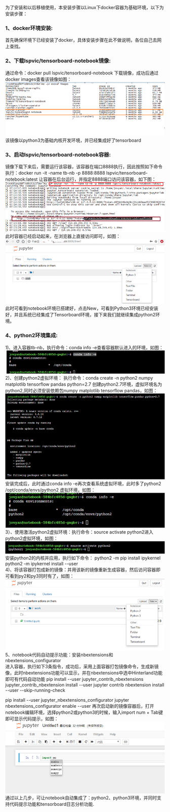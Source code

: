 为了安装和以后移植使用，本安装步骤以Linux下docker容器为基础环境，以下为安装步骤：
### 1、docker环境安装:
   首先确保环境下已经安装了docker，具体安装步骤在此不做说明，各位自己去网上查找。
### 2、下载lspvic/tensorboard-notebook镜像:
   通过命令：docker pull lspvic/tensorboard-notebook 下载镜像，成功后通过docker images查看该镜像如图：
   <img  src="./imgs/images-nb.png"><br>
   该镜像以python3为基础内核开发环境，并已经集成好了tensorboard
### 3、启动lspvic/tensorboard-notebook容器:
   镜像下载下来后，需要运行该容器，该容器在端口8888执行，因此按照如下命令执行：docker run -it -name tb-nb -p 8888:8888 lspvic/tensorboard-notebook:latest  让容器在后台运行，并指定8888端口访问该容器，如下图：
   <img  src="./imgs/run-container.jpg"><br>
   此时容器已经启动起来，在浏览器上直接访问即可，如图：
   <img  src="./imgs/nb.jpg"><br>
   此时可看到notebook环境已搭建好，点击New，可看到Python3环境已经安装好，并且系统已经集成了Tensorboard环境，接下来我们就继续集成python2环境。
### 4、python2环境集成:
   1)、进入容器tb-nb，执行命令：conda info -e查看容器默认进入的环境，如图：
   <img  src="./imgs/conda-base.png"><br>
   2)、创建python2虚拟环境：
   执行命令：conda create -n python2 numpy matplotlib tensorflow pandas python=2.7 创建python2.7环境，虚拟环境名为python2,同时必须安装依赖包numpy matplotlib tensorflow pandas，如图：
   <img  src="./imgs/py2.png"><br>
   安装完成后，此时通过conda info -e再次查看系统虚拟环境，此时多了python2  /opt/conda/envs/python2 虚拟环境，如图：<br>
   <img  src="./imgs/py2-2.png"><br>
   3）、使用激活python2虚拟环境：执行命令：source activate python2进入python2虚拟环境，如图：
   <img  src="./imgs/py2-3.png"><br>
   安装python2的内核并应用，执行如下命令：
   python2 -m pip install ipykernel<br>
   python2 -m ipykernel install --user<br>
   4)、将该容器打包成新的镜像：并用该新的镜像重新生成容器，然后访问容器即可看到py2和py3同时有了，如图：<br>
   <img  src="./imgs/py2-py3.png"><br>
5、notebook代码自动提示功能：安装nbextensions和nbextensions_configurator<br>
   进入容器，执行如下3条指令，成功后，采用上面容器打包镜像命令，生成新镜像，此时nbextensions功能可以显示，并在nbextensions中选中Hinterland功能即可有代码自动功能
   pip install --user jupyter_contrib_nbextensions
   jupyter_contrib_nbextension install --user
   jupyter contrib nbextension install --user --skip-running-check

   pip install --user jupyter_nbextensions_configurator
   jupyter nbextensions_configurator enable --user
再次启动新的镜像容器后，打开notebook编辑环境，选择python2或python3的时候，输入import num + Tab键即可显示代码提示，如图：
   <img  src="./imgs/code-tishi.png"><br>
通过以上几步，可让notebook自动集成了：python2、python3环境，并同时支持代码提示功能和tensorboard日志分析功能.

